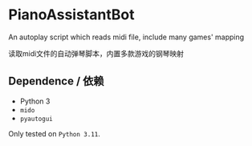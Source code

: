 # PianoAssistantBot
An autoplay script which reads midi file, include many games' mapping

读取midi文件的自动弹琴脚本，内置多款游戏的钢琴映射
## Dependence / 依赖
- Python 3
- `mido`
- `pyautogui`

Only tested on `Python 3.11`.
